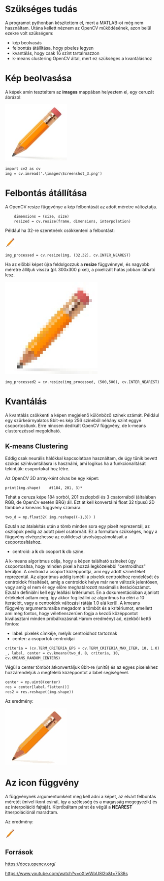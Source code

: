 # Szükséges tudás
A programot pythonban készítettem el, mert a MATLAB-ot még nem használtam.
Utána kellett néznem az OpenCV működésének, azon belül ezekre volt szükségem:
-   kép beolvasás
-   felbontás átállítása, hogy pixeles legyen
-   kvantálás, hogy csak 16 színt tartalmazzon
-   k-means clustering OpenCV által, mert ez szükséges a kvantáláshoz

# Kép beolvasása
A képek amin teszteltem az **images** mappában helyeztem el, egy ceruzát ábrázol:

![alt text](images/pencil.jpg)
```
import cv2 as cv
img = cv.imread('.\images\Screenshot_3.png')
```

# Felbontás átállítása
A  OpenCV resize függvénye a kép felbontását az adott méretre változtatja.
```
    dimensions = (size, size)
    resized = cv.resize(frame, dimensions, interpolation)
```
Például ha 32-re szeretnénk csökkenteni a felbontást:

![alt text](images/size32.jpg)
```
img_processed = cv.resize(img, (32,32), cv.INTER_NEAREST)
```
Ha az előbbi képet újra feldolgozzuk a **resize** függvénnyel, és nagyobb méretre állítjuk vissza (pl. 300x300 pixel), a pixelizált hatás jobban látható lesz.

![alt text](images/size32_resized300.jpg)
```
img_processed2 = cv.resize(img_processed, (500,500), cv.INTER_NEAREST)
```
# Kvantálás

A kvantálás csökkenti a képen megjelenő különböző színek számát. Például egy szürkeárnyalatos 8bit-es kép 256 színéből néhány színt eggyé csoportosítunk. Erre nincsen dedikált OpenCV függvény, de k-means clusterezéssel megoldható.

## K-means Clustering

Eddig csak neurális hálókkal kapcsolatban használtam, de úgy tűnik bevett szokás színkvantálásra is használni, ami logikus ha a funkcionalitását tekintjük: csoportokat hoz létre.

Az OpenCV 3D array-ként olvas be egy képet:
```
print(img.shape)    #(184, 201, 3)*
```
Tehát a ceruza képe 184 sorból, 201 oszlopból és 3 csatornából (általában RGB, de OpenCv esetén BRG) áll. Ezt át kell konvertálni float 32 típusú 2D tömbbé a kmeans függvény számára.
```
two_d = np.float32( img.reshape((-1,3)) )
```

Ezután az átalakítás után a tömb minden sora egy pixelt reprezentál, az oszlopok pedig az adott pixel csatornáit. Ez a formátum szükséges, hogy a függvény elvégezhesse az euklideszi távolságszámolásait a csoportosításhoz.

-   centroid: a **k** db csoport **k** db színe.

A k-means algoritmus célja, hogy a képen található színeket úgy csoportosítsa, hogy minden pixel a hozzá legközelebbi "centroidhoz" kerüljön. A centroid a csoport középpontja, ami egy adott színértéket reprezentál. Az algoritmus addig ismétli a pixelek centroidhoz rendelését és centroidok frissítését, amíg a centroidok helye már nem változik jelentősen, vagy amíg el nem ér egy előre meghatározott maximális iterációszámot.
Ezután definiálni kell egy leállási kritériumot. Én a dokumentációban ajánlott értékeket adtam meg, így akkor fog leállni az algoritmus ha eléri a 10 iterációt, vagy a centroidok változási rátája 1.0 alá kerül.
A kmeans függvény argumentumaiba megadom a tömböt és a kritériumot, emellett ami még fontos, hogy véletlenszerűen fogja a kezdő középpontot kiválasztani minden próbálkozásnál.Három eredményt ad, ezekből kettő fontos:

-   label: pixelek címkéje, melyik centroidhoz tartoznak
-   center: a csoportok centroidjai

```
criteria = (cv.TERM_CRITERIA_EPS + cv.TERM_CRITERIA_MAX_ITER, 10, 1.0)
_, label, center = cv.kmeans(two_d, 8, criteria, 10, cv.KMEANS_RANDOM_CENTERS)
```
Végül a center tömböt átkonvertáljuk 8bit-re (unit8) és az egyes pixelekhez hozzárendeljük a megfelelő középpontot a label segíségével.

```
center = np.uint8(center)
res = center[label.flatten()]
res2 = res.reshape((img.shape))
```
Az eredmény:

![alt text](images/quantized.jpg)

# Az **icon** függvény
A függvénynek argumentumként meg kell adni a képet, az elvárt felbontás méretét (mivel ikont csinál, így a szélesség és a magasság megegyezik) és az interpoláció fajtáját. Kipróbáltam párat és végül a **NEAREST** itnerpolációnál maradtam.

Az eredmény:

![alt text](results/result.jpg)

## Források 
https://docs.opencv.org/

https://www.youtube.com/watch?v=oXlwWbU8l2o&t=7538s

